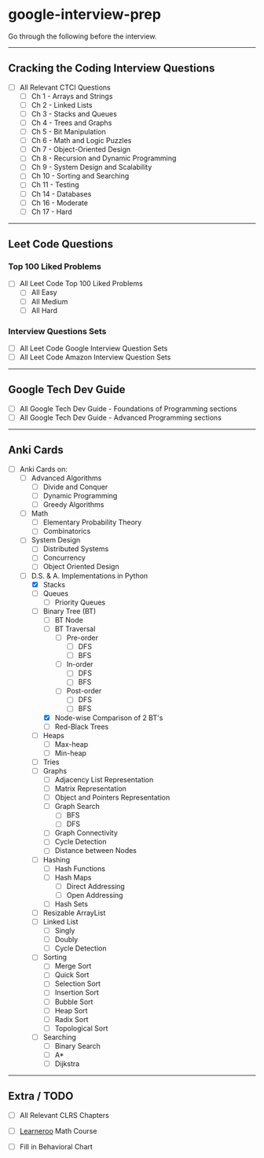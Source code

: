 # google-interview-prep

Go through the following before the interview.

---

## Cracking the Coding Interview Questions

* [ ] All Relevant CTCI Questions
  * [ ] Ch 1 - Arrays and Strings
  * [ ] Ch 2 - Linked Lists
  * [ ] Ch 3 - Stacks and Queues
  * [ ] Ch 4 - Trees and Graphs
  * [ ] Ch 5 - Bit Manipulation
  * [ ] Ch 6 - Math and Logic Puzzles
  * [ ] Ch 7 - Object-Oriented Design
  * [ ] Ch 8 - Recursion and Dynamic Programming
  * [ ] Ch 9 - System Design and Scalability
  * [ ] Ch 10 - Sorting and Searching
  * [ ] Ch 11 - Testing
  * [ ] Ch 14 - Databases
  * [ ] Ch 16 - Moderate
  * [ ] Ch 17 - Hard
 
 ---
 
## Leet Code Questions
 
### Top 100 Liked Problems
 
* [ ] All Leet Code Top 100 Liked Problems
  * [ ] All Easy
  * [ ] All Medium
  * [ ] All Hard
  
### Interview Questions Sets

* [ ] All Leet Code Google Interview Question Sets
* [ ] All Leet Code Amazon Interview Question Sets

---

## Google Tech Dev Guide

* [ ] All Google Tech Dev Guide - Foundations of Programming sections
* [ ] All Google Tech Dev Guide - Advanced Programming sections

---

## Anki Cards

* [ ] Anki Cards on:
  * [ ] Advanced Algorithms
    * [ ] Divide and Conquer
    * [ ] Dynamic Programming
    * [ ] Greedy Algorithms
  * [ ] Math
    * [ ] Elementary Probability Theory
    * [ ] Combinatorics
  * [ ] System Design
    * [ ] Distributed Systems
    * [ ] Concurrency
    * [ ] Object Oriented Design
  * [ ] D.S. & A. Implementations in Python
    * [x] Stacks
    * [ ] Queues
      * [ ] Priority Queues
    * [ ] Binary Tree (BT)
      * [ ] BT Node
      * [ ] BT Traversal
        * [ ] Pre-order
          * [ ] DFS
          * [ ] BFS
        * [ ] In-order
          * [ ] DFS
          * [ ] BFS
        * [ ] Post-order
          * [ ] DFS
          * [ ] BFS
      * [x] Node-wise Comparison of 2 BT's
      * [ ] Red-Black Trees
    * [ ] Heaps
      * [ ] Max-heap
      * [ ] Min-heap
    * [ ] Tries
    * [ ] Graphs
        * [ ] Adjacency List Representation
        * [ ] Matrix Representation
        * [ ] Object and Pointers Representation
        * [ ] Graph Search
           * [ ] BFS
           * [ ] DFS
        * [ ] Graph Connectivity
        * [ ] Cycle Detection
        * [ ] Distance between Nodes
     * [ ] Hashing
        * [ ] Hash Functions
        * [ ] Hash Maps
           * [ ] Direct Addressing
           * [ ] Open Addressing
        * [ ] Hash Sets
      * [ ] Resizable ArrayList
      * [ ] Linked List
         * [ ] Singly
         * [ ] Doubly
         * [ ] Cycle Detection
      * [ ] Sorting
         * [ ] Merge Sort
         * [ ] Quick Sort
         * [ ] Selection Sort
         * [ ] Insertion Sort
         * [ ] Bubble Sort
         * [ ] Heap Sort
         * [ ] Radix Sort
         * [ ] Topological Sort
      * [ ] Searching
         * [ ] Binary Search
         * [ ] A*
         * [ ] Dijkstra
     
---

## Extra / TODO

* [ ] All Relevant CLRS Chapters
* [ ] [Learneroo](https://www.learneroo.com/subjects/4) Math Course
* [ ] Fill in Behavioral Chart

